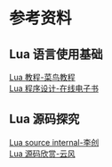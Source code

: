 # 参考资料

## Lua 语言使用基础

[Lua 教程-菜鸟教程](http://www.runoob.com/lua/lua-tutorial.html)  
[Lua 程序设计-在线电子书](http://book.luaer.cn/)

## Lua 源码探究

[Lua source internal-李创](https://github.com/lichuang/Lua-Source-Internal)  
[Lua 源码欣赏-云风](https://github.com/AceLam/book-1/blob/master/PL%20lua%E6%BA%90%E7%A0%81%E5%89%96%E6%9E%90-%E4%BA%91%E9%A3%8E.pdf)

